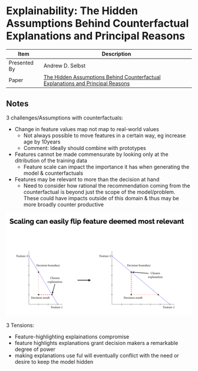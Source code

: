 # Explainability: The Hidden Assumptions Behind Counterfactual Explanations and Principal Reasons

| Item | Description |
| --- | --- | 
| Presented By | Andrew D. Selbst |
| Paper | [The Hidden Assumptions Behind Counterfactual Explanations and Principal Reasons](https://dl.acm.org/doi/pdf/10.1145/3351095.3372830?download=true) |



## Notes

3 challenges/Assumptions with counterfactuals:
- Change in feature values map not map to real-world values
    - Not always possible to move features in a certain way, eg increase age by 10years
    - Comment: Ideally should combine with prototypes
- Features cannot be made commensurate by looking only at the ditribution of the training data
    - Feature scale can impact the importance it has when generating the model & counterfactuals
- Features may be relevant to more than the decision at hand
    - Need to consider how rational the recommendation coming from the counterfactual is beyond just the scope of the model/problem. These could have impacts outside of this domain & thus may be more broadly counter productive

![Scaling Flip](./scaling_flip.png)

3 Tensions:
- Feature-highlighting explainations compromise
- feature highlights explanations grant decision makers a remarkable degree of power
- making explanations use ful will eventually conflict with the need or desire to keep the model hidden

